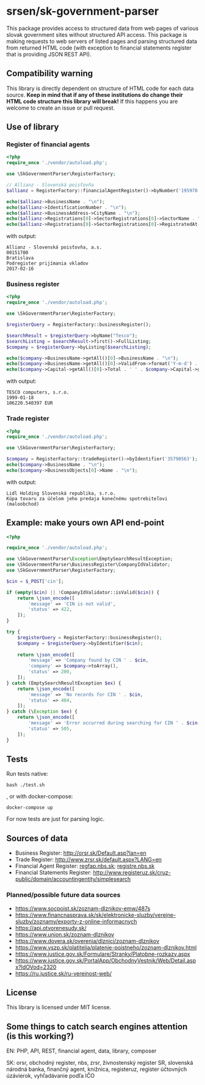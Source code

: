 # srsen/sk-government-parser

This package provides access to structured data from web pages of various slovak government sites without structured API access. This package is making requests to web servers of listed pages and parsing structured data from returned HTML code (with exception to financial statements register that is providing JSON REST API).

## Compatibility warning

This library is directly dependent on structure of HTML code for each data source. **Keep in mind that if any of these institutions do change their HTML code structure this library will break!** If this happens you are welcome to create an issue or pull request.

## Use of library

### Register of financial agents

```php
<?php
require_once './vendor/autoload.php';

use \SkGovernmentParser\RegisterFactory;

// Allianz - Slovenská poisťovňa
$allianz = RegisterFactory::financialAgentRegister()->byNumber('195970');

echo($allianz->BusinessName . "\n");
echo($allianz->IdentificationNumber . "\n");
echo($allianz->BusinessAddress->CityName . "\n");
echo($allianz->Registrations[0]->SectorRegistrations[0]->SectorName . "\n");
echo($allianz->Registrations[0]->SectorRegistrations[0]->RegistratedAt->format('Y-m-d') . "\n");
```

with output:

```
Allianz - Slovenská poisťovňa, a.s.
00151700
Bratislava
Podregister prijímania vkladov
2017-02-16
```

### Business register

```php
<?php
require_once './vendor/autoload.php';

use \SkGovernmentParser\RegisterFactory;

$registerQuery = RegisterFactory::businessRegister();

$searchResult = $registerQuery->byName("Tesco");
$searchListing = $searchResult->first()->FullListing;
$company = $registerQuery->byListing($searchListing);

echo($company->BusinessName->getAll()[0]->BusinessName . "\n");
echo($company->BusinessName->getAll()[0]->ValidFrom->format('Y-m-d') . "\n");
echo($company->Capital->getAll()[0]->Total . ' ' . $company->Capital->getAll()[0]->Currency . "\n");
```

with output:

```
TESCO computers, s.r.o.
1999-01-18
106220.540397 EUR
```

### Trade register

```php
<?php
require_once './vendor/autoload.php';

use \SkGovernmentParser\RegisterFactory;

$company = RegisterFactory::tradeRegister()->byIdentifier('35790563');
echo($company->BusinessName . "\n");
echo($company->BusinessObjects[0]->Name . "\n");
```

with output:

```
Lidl Holding Slovenská republika, s.r.o.
Kúpa tovaru za účelom jeho predaja konečnému spotrebiteľovi (maloobchod)
```

## Example: make yours own API end-point

```php
<?php

require_once './vendor/autoload.php';

use \SkGovernmentParser\Exception\EmptySearchResultException;
use \SkGovernmentParser\BusinessRegister\CompanyIdValidator;
use \SkGovernmentParser\RegisterFactory;

$cin = $_POST['cin'];

if (empty($cin) || !CompanyIdValidator::isValid($cin)) {
    return \json_encode([
        'message' => 'CIN is not valid',
        'status' => 422,        
    ]);
}

try {
    $registerQuery = RegisterFactory::businessRegister();
    $company = $registerQuery->byIdentifier($cin);
    
    return \json_encode([
        'message' => 'Company found by CIN ' . $cin,
        'company' => $company->toArray(),
        'status' => 200,
    ]);
} catch (EmptySearchResultException $ex) {
    return \json_encode([
        'message' => 'No records for CIN ' . $cin,
        'status' => 404,
    ]);
} catch (\Exception $ex) {
    return \json_encode([
        'message' => 'Error occurred during searching for CIN ' . $cin,
        'status' => 505,
    ]);
}
```

## Tests

Run tests native:

```
bash ./test.sh 
```

, or with docker-compose:

```
docker-compose up
```

For now tests are just for parsing logic.

## Sources of data

- Business Register: http://orsr.sk/Default.asp?lan=en
- Trade Register: http://www.zrsr.sk/default.aspx?LANG=en
- Financial Agent Register: [regfap.nbs.sk](https://regfap.nbs.sk/search.php); [registre.nbs.sk](https://registre.nbs.sk/odb-sposobilost/osoby)
- Financial Statements Register: http://www.registeruz.sk/cruz-public/domain/accountingentity/simplesearch

### Planned/possible future data sources

- https://www.socpoist.sk/zoznam-dlznikov-emw/487s
- https://www.financnasprava.sk/sk/elektronicke-sluzby/verejne-sluzby/zoznamy/exporty-z-online-informacnych
- https://api.otvorenesudy.sk/
- https://www.union.sk/zoznam-dlznikov
- https://www.dovera.sk/overenia/dlznici/zoznam-dlznikov
- https://www.vszp.sk/platitelia/platenie-poistneho/zoznam-dlznikov.html
- https://www.justice.gov.sk/Formulare/Stranky/Platobne-rozkazy.aspx
- https://www.justice.gov.sk/PortalApp/ObchodnyVestnik/Web/Detail.aspx?IdOVod=2320
- https://ru.justice.sk/ru-verejnost-web/

## License

This library is licensed under MIT license.

## Some things to catch search engines attention (is this working?)

EN: PHP, API, REST, financial agent, data, library, composer

SK: orsr, obchodný register, nbs, zrsr, živnostenský register SR, slovenská národná banka, finančný agent, knižnica, registeruz, register účtovných úzávierok, vyhľadávanie podľa IČO
